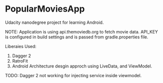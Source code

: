 # PopularMoviesApp
Udacity nanodegree project for learning Android.

NOTE:
Application is using api.themoviedb.org to fetch movie data. API_KEY is configured in build settings and is passed from gradle.properties file.

Liberaies Used:
1) Dagger 2
2) RatroFit
3) Android Architecture desgin approch using LiveData, and ViewModel.


TODO:
Dagger 2 not working for injecting service inside viewmodel.

